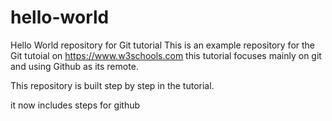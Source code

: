 # hello-world
Hello World repository for Git tutorial
This is an example repository for the Git tutoial on https://www.w3schools.com
this tutorial focuses mainly on git and using Github as its remote.

This repository is built step by step in the tutorial.

it now includes  steps for github
